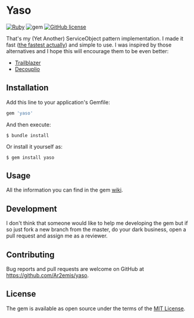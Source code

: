 # Yaso
[![Ruby](https://github.com/Ar2emis/yaso/actions/workflows/main.yml/badge.svg?branch=master)](https://github.com/Ar2emis/yaso/actions/workflows/main.yml) ![gem](https://img.shields.io/gem/v/yaso) [![GitHub license](https://img.shields.io/github/license/Ar2emis/yaso)](https://github.com/Ar2emis/yaso/blob/master/LICENSE.txt)

That's my (Yet Another) ServiceObject pattern implementation. I made it fast ([the fastest actually](https://github.com/Ar2emis/yaso/wiki/Benchmarks)) and simple to use.
I was inspired by those alternatives and I hope this will encourage them to be even better:
- [Trailblazer](https://github.com/trailblazer/trailblazer)
- [Decouplio](https://github.com/differencialx/decouplio)

## Installation

Add this line to your application's Gemfile:

```ruby
gem 'yaso'
```

And then execute:

    $ bundle install

Or install it yourself as:

    $ gem install yaso

## Usage

All the information you can find in the gem [wiki](https://github.com/Ar2emis/yaso/wiki).

## Development

I don't think that someone would like to help me developing the gem but if so just fork a new branch from the master, do your dark business, open a pull request and assign me as a reviewer. 

## Contributing

Bug reports and pull requests are welcome on GitHub at https://github.com/Ar2emis/yaso.

## License

The gem is available as open source under the terms of the [MIT License](https://opensource.org/licenses/MIT).

